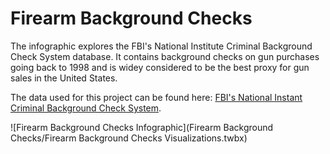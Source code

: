 # Firearm Background Checks

The infographic explores the FBI's National Institute Criminal Background Check System database. It contains background checks
on gun purchases going back to 1998 and is widey considered to be the best proxy for gun sales in the United States.


The data used for this project can be found here: [FBI's National Instant Criminal Background Check System](https://www.fbi.gov/about-us/cjis/nics).


![Firearm Background Checks Infographic](Firearm Background Checks/Firearm Background Checks Visualizations.twbx)

